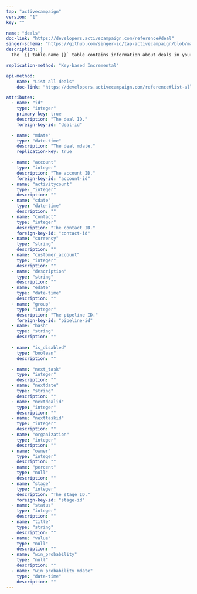 ```yaml
---
tap: "activecampaign"
version: "1"
key: ""

name: "deals"
doc-link: "https://developers.activecampaign.com/reference#deal"
singer-schema: "https://github.com/singer-io/tap-activecampaign/blob/master/tap_activecampaign/schemas/deals.json"
description: |
  The `{{ table.name }}` table contains information about deals in your {{ integration.display_name }} account.

replication-method: "Key-based Incremental"

api-method:
    name: "List all deals"
    doc-link: "https://developers.activecampaign.com/reference#list-all-deals"

attributes:
  - name: "id"
    type: "integer"
    primary-key: true
    description: "The deal ID."
    foreign-key-id: "deal-id"

  - name: "mdate"
    type: "date-time"
    description: "The deal mdate."
    replication-key: true

  - name: "account"
    type: "integer"
    description: "The account ID."
    foreign-key-id: "account-id"
  - name: "activitycount"
    type: "integer"
    description: ""
  - name: "cdate"
    type: "date-time"
    description: ""
  - name: "contact"
    type: "integer"
    description: "The contact ID."
    foreign-key-id: "contact-id"
  - name: "currency"
    type: "string"
    description: ""
  - name: "customer_account"
    type: "integer"
    description: ""
  - name: "description"
    type: "string"
    description: ""
  - name: "edate"
    type: "date-time"
    description: ""
  - name: "group"
    type: "integer"
    description: "The pipeline ID."
    foreign-key-id: "pipeline-id"
  - name: "hash"
    type: "string"
    description: ""
  
  - name: "is_disabled"
    type: "boolean"
    description: ""

  - name: "next_task"
    type: "integer"
    description: ""
  - name: "nextdate"
    type: "string"
    description: ""
  - name: "nextdealid"
    type: "integer"
    description: ""
  - name: "nexttaskid"
    type: "integer"
    description: ""
  - name: "organization"
    type: "integer"
    description: ""
  - name: "owner"
    type: "integer"
    description: ""
  - name: "percent"
    type: "null"
    description: ""
  - name: "stage"
    type: "integer"
    description: "The stage ID."
    foreign-key-id: "stage-id"
  - name: "status"
    type: "integer"
    description: ""
  - name: "title"
    type: "string"
    description: ""
  - name: "value"
    type: "null"
    description: ""
  - name: "win_probability"
    type: "null"
    description: ""
  - name: "win_probability_mdate"
    type: "date-time"
    description: ""
---
```

